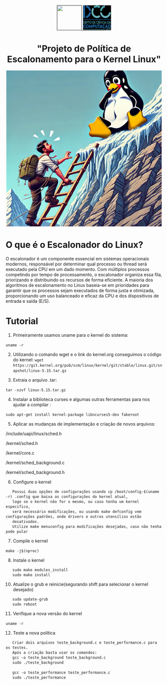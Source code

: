 <br />
<p align="center">
  <a href="">
    <img src="https://user-images.githubusercontent.com/49700354/114078715-a61b2f00-987f-11eb-8eef-6fd7cfc17d33.png" alt="" width="80" height="80">
    <img src="https://github.com/VictorH456/VictorCRyanKGiovanaO_FinalProject_OS_RR_2024/blob/main/Imagens/Dcc.png" alt="" width="90" height="80">
  </a>
  <h1 align="center">"Projeto de Política de Escalonamento para o Kernel Linux"</h1>
  <p align="center">
    <img src="https://github.com/VictorH456/VictorCRyanKGiovanaO_FinalProject_OS_RR_2024/blob/main/Imagens/Pe.jpeg" alt="" width="500" height="500">

# O que é o Escalonador do Linux?
O escalonador é um componente essencial em sistemas operacionais modernos, responsável por determinar qual processo ou thread será executado pela CPU em um dado momento. Com múltiplos processos competindo por tempo de processamento, o escalonador organiza essa fila, priorizando e distribuindo os recursos de forma eficiente. A maioria dos algoritmos de escalonamento no Linux baseia-se em prioridades para garantir que os processos sejam executados de forma justa e otimizada, proporcionando um uso balanceado e eficaz da CPU e dos dispositivos de entrada e saída (E/S).


# Tutorial
1. Primeiramente usamos uname para o kernel do sistema: 

```uname -r```

2. Utilizando o comando wget e o link do kernel.org conseguimos o código do kernel:
```wget https://git.kernel.org/pub/scm/linux/kernel/git/stable/linux.git/snapshot/linux-5.15.tar.gz```

3. Extraia o arquivo .tar:

```tar -xzvf linux-5.15.tar.gz```

4.  Instalar a biblioteca curses e algumas outras ferramentas para nos ajudar a compilar :

```sudo apt-get install kernel-package libncurses5-dev fakeroot```

5. Aplicar as mudanças de implementação e criação de novos arquivos:

/include/uapi/linux/sched.h  

/kernel/sched.h 

/kernel/core.c 

/kernel/sched_background.c

/kernel/sched_background.h

6. Configure o kernel
```
   Possui duas opções de configurações usando cp /boot/config-$(uname -r) .config que baixa as configurações do kernel atual,
   logo se o kernel não for o mesmo, ou caso tenha um kernel especifico,
   será necessário modificações, ou usando make defconfig vem configurações padrões, onde drivers e outros utensílios estão 
   desativados.
   Utilize make menuconfig para modificações desejadas, caso não tenha pode pular
```
7. Compile o kernel

```make -j$(nproc)```

8. Instale o kernel
```
   sudo make modules_install
   sudo make install
```
10. Atualize o grub e reinicie(segurando shift para selecionar o kernel desejado)
```
   sudo update-grub
   sudo reboot
```
11. Verifique a nova versão do kernel

```uname -r```

12. Teste a nova política
```
   Criar dois arquivos teste_background.c e teste_performance.c para os testes.
   Após a criação basta usar os comandos:
   gcc -o teste_background teste_background.c
   sudo ./teste_background

   gcc -o teste_performance teste_performance.c
   sudo ./teste_performance
```
